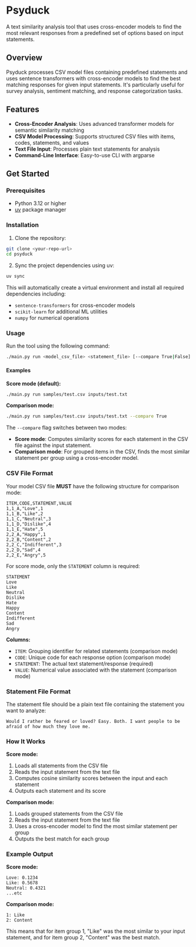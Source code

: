 # Psyduck

A text similarity analysis tool that uses cross-encoder models to find the most relevant responses from a predefined set of options based on input statements.

## Overview

Psyduck processes CSV model files containing predefined statements and uses sentence transformers with cross-encoder models to find the best matching responses for given input statements. It's particularly useful for survey analysis, sentiment matching, and response categorization tasks.

## Features

- **Cross-Encoder Analysis**: Uses advanced transformer models for semantic similarity matching
- **CSV Model Processing**: Supports structured CSV files with items, codes, statements, and values
- **Text File Input**: Processes plain text statements for analysis
- **Command-Line Interface**: Easy-to-use CLI with argparse

## Get Started

### Prerequisites

- Python 3.12 or higher
- [uv](https://github.com/astral-sh/uv) package manager

### Installation

1. Clone the repository:
```bash
git clone <your-repo-url>
cd psyduck
```

2. Sync the project dependencies using uv:
```bash
uv sync
```

This will automatically create a virtual environment and install all required dependencies including:
- `sentence-transformers` for cross-encoder models
- `scikit-learn` for additional ML utilities
- `numpy` for numerical operations

### Usage


Run the tool using the following command:

```bash
./main.py run <model_csv_file> <statement_file> [--compare True|False]
```

#### Examples

**Score mode (default):**
```bash
./main.py run samples/test.csv inputs/test.txt
```

**Comparison mode:**
```bash
./main.py run samples/test.csv inputs/test.txt --compare True
```

The `--compare` flag switches between two modes:

- **Score mode**: Computes similarity scores for each statement in the CSV file against the input statement.
- **Comparison mode**: For grouped items in the CSV, finds the most similar statement per group using a cross-encoder model.


### CSV File Format

Your model CSV file **MUST** have the following structure for comparison mode:

```csv
ITEM,CODE,STATEMENT,VALUE
1,1_A,"Love",1
1,1_B,"Like",2
1,1_C,"Neutral",3
1,1_D,"Dislike",4
1,1_E,"Hate",5
2,2_A,"Happy",1
2,2_B,"Content",2
2,2_C,"Indifferent",3
2,2_D,"Sad",4
2,2_E,"Angry",5
```

For score mode, only the `STATEMENT` column is required:

```csv
STATEMENT
Love
Like
Neutral
Dislike
Hate
Happy
Content
Indifferent
Sad
Angry
```

**Columns:**
- `ITEM`: Grouping identifier for related statements (comparison mode)
- `CODE`: Unique code for each response option (comparison mode)
- `STATEMENT`: The actual text statement/response (required)
- `VALUE`: Numerical value associated with the statement (comparison mode)

### Statement File Format

The statement file should be a plain text file containing the statement you want to analyze:

```
Would I rather be feared or loved? Easy. Both. I want people to be afraid of how much they love me.
```


### How It Works

**Score mode:**
1. Loads all statements from the CSV file
2. Reads the input statement from the text file
3. Computes cosine similarity scores between the input and each statement
4. Outputs each statement and its score

**Comparison mode:**
1. Loads grouped statements from the CSV file
2. Reads the input statement from the text file
3. Uses a cross-encoder model to find the most similar statement per group
4. Outputs the best match for each group

### Example Output

**Score mode:**
```
Love: 0.1234
Like: 0.5678
Neutral: 0.4321
...etc
```

**Comparison mode:**
```
1: Like
2: Content
```

This means that for item group 1, "Like" was the most similar to your input statement, and for item group 2, "Content" was the best match.